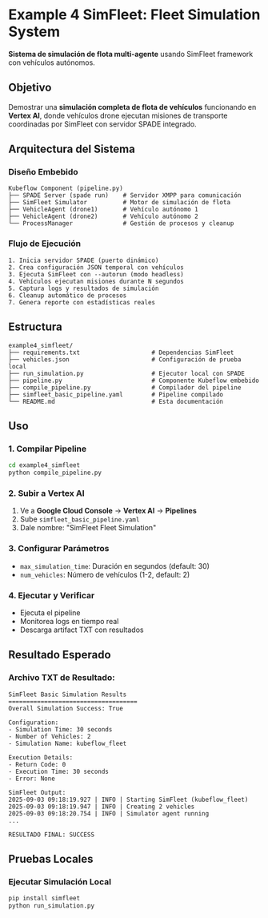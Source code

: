 # Example 4 SimFleet: Fleet Simulation System

**Sistema de simulación de flota multi-agente** usando SimFleet framework con vehículos autónomos.

## Objetivo

Demostrar una **simulación completa de flota de vehículos** funcionando en **Vertex AI**, donde vehículos drone ejecutan misiones de transporte coordinadas por SimFleet con servidor SPADE integrado.

## Arquitectura del Sistema

### **Diseño Embebido**
```
Kubeflow Component (pipeline.py)
├── SPADE Server (spade run)    # Servidor XMPP para comunicación
├── SimFleet Simulator          # Motor de simulación de flota
├── VehicleAgent (drone1)       # Vehículo autónomo 1
├── VehicleAgent (drone2)       # Vehículo autónomo 2
└── ProcessManager              # Gestión de procesos y cleanup
```

### **Flujo de Ejecución**
```
1. Inicia servidor SPADE (puerto dinámico)
2. Crea configuración JSON temporal con vehículos
3. Ejecuta SimFleet con --autorun (modo headless)
4. Vehículos ejecutan misiones durante N segundos
5. Captura logs y resultados de simulación
6. Cleanup automático de procesos
7. Genera reporte con estadísticas reales
```



## Estructura

```
example4_simfleet/
├── requirements.txt                    # Dependencias SimFleet
├── vehicles.json                       # Configuración de prueba local
├── run_simulation.py                   # Ejecutor local con SPADE
├── pipeline.py                         # Componente Kubeflow embebido
├── compile_pipeline.py                 # Compilador del pipeline
├── simfleet_basic_pipeline.yaml        # Pipeline compilado
└── README.md                           # Esta documentación
```

## Uso

### **1. Compilar Pipeline**
```bash
cd example4_simfleet
python compile_pipeline.py
```

### **2. Subir a Vertex AI**
1. Ve a **Google Cloud Console** → **Vertex AI** → **Pipelines**
2. Sube `simfleet_basic_pipeline.yaml`
3. Dale nombre: "SimFleet Fleet Simulation"

### **3. Configurar Parámetros**
- `max_simulation_time`: Duración en segundos (default: 30)
- `num_vehicles`: Número de vehículos (1-2, default: 2)

### **4. Ejecutar y Verificar**
- Ejecuta el pipeline
- Monitorea logs en tiempo real
- Descarga artifact TXT con resultados

## Resultado Esperado

### **Archivo TXT de Resultado:**
```
SimFleet Basic Simulation Results
====================================
Overall Simulation Success: True

Configuration:
- Simulation Time: 30 seconds
- Number of Vehicles: 2
- Simulation Name: kubeflow_fleet

Execution Details:
- Return Code: 0
- Execution Time: 30 seconds
- Error: None

SimFleet Output:
2025-09-03 09:18:19.927 | INFO | Starting SimFleet (kubeflow_fleet)
2025-09-03 09:18:19.947 | INFO | Creating 2 vehicles
2025-09-03 09:18:20.754 | INFO | Simulator agent running
...

RESULTADO FINAL: SUCCESS
```

## Pruebas Locales

### **Ejecutar Simulación Local**
```bash
pip install simfleet
python run_simulation.py
```

